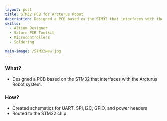 ```yaml
---
layout: post
title: STM32 PCB for Arcturus Robot
description: Designed a PCB based on the STM32 that interfaces with the Arcturus Robot system.
skills: 
  - Altium Designer
  - Saturn PCB Toolkit
  - Microcontrollers
  - Soldering

main-image: /STM32New.jpg
---
```


### **What?**
 - Designed a PCB based on the STM32 that interfaces with the Arcturus Robot system.

### **How?**
- Created schematics for UART, SPI, I2C, GPIO, and power headers
- Routed to the STM32 chip


<!-- <br>

{% include image-gallery.html images="AltiumPic.jpg" height="500" %} -->
